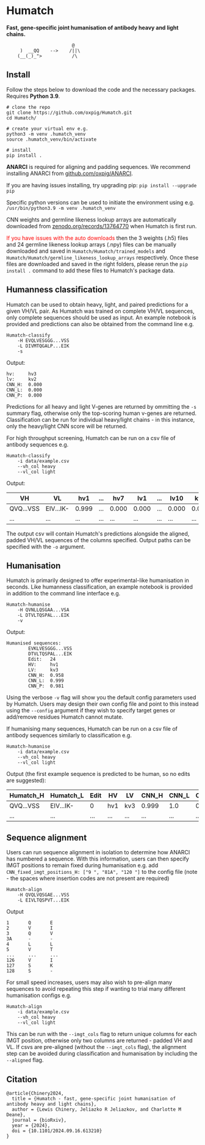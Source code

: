 # Humatch

**Fast, gene-specific joint humanisation of antibody heavy and light chains.**

```
                        @
     )  __QQ    -->    /||\
    (__(_)_">           /\         
```

<!--- INSTALL --->
## Install

Follow the steps below to download the code and the necessary packages. Requires **Python 3.9**.

```
# clone the repo
git clone https://github.com/oxpig/Humatch.git
cd Humatch/

# create your virtual env e.g.
python3 -m venv .humatch_venv
source .humatch_venv/bin/activate

# install
pip install .
```

**ANARCI** is required for aligning and padding sequences. We recommend installing ANARCI from <a href="https://github.com/oxpig/ANARCI/tree/master">github.com/oxpig/ANARCI</a>.

If you are having issues installing, try upgrading pip: ```pip install --upgrade pip```

Specific python versions can be used to initiate the environment using e.g. ```/usr/bin/python3.9 -m venv .humatch_venv```

CNN weights and germline likeness lookup arrays are automatically downloaded from <a href="https://zenodo.org/records/13764770">zenodo.org/records/13764770</a> when Humatch is first run.

<span style="color:red">If you have issues with the auto downloads</span> then the 3 weights (.h5) files and 24 germline likeness lookup arrays (.npy) files can be manually downloaded and saved in ```Humatch/Humatch/trained_models``` and ```Humatch/Humatch/germline_likeness_lookup_arrays``` respectively. Once these files are downloaded and saved in the right folders, please rerun the ```pip install .``` command to add these files to Humatch's package data. 


## Humanness classification

Humatch can be used to obtain heavy, light, and paired predictions for a given VH/VL pair. As Humatch was trained on complete VH/VL sequences, only complete sequences should be used as input. An example notebook is provided and predictions can also be obtained from the command line e.g.

```
Humatch-classify
    -H EVQLVESGGG...VSS
    -L DIVMTQGALP...EIK
    -s
```

Output:

```
hv:     hv3
lv:     kv2
CNN_H:  0.000
CNN_L:  0.000
CNN_P:  0.000
```

Predictions for all heavy and light V-genes are returned by ommitting the ```-s``` summary flag, otherwise only the top-scoring human v-genes are returned. Classification can be run for individual heavy/light chains - in this instance, only the heavy/light CNN score will be returned.

For high throughput screening, Humatch can be run on a csv file of antibody sequences e.g.

```
Humatch-classify
    -i data/example.csv
    --vh_col heavy
    --vl_col light
```

Output:

<div align="center">

| VH | VL | hv1 | ... | hv7 | lv1 | ... | lv10 | kv1 | ... | kv7 | CNN_P |
| --- | --- | --- | --- | --- | --- | --- | --- | --- | --- | --- | --- |
| QVQ...VSS | EIV...IK- | 0.999 | ... | 0.000 | 0.000 | ... | 0.000 | 0.000 | ... | 0.000 | 0.998 |
| ... | ... | ... | ... | ... | ... | ... | ... | ... | ... | ... | ... |

</div>

The output csv will contain Humatch's predictions alongside the aligned, padded VH/VL sequences of the columns specified. Output paths can be specified with the ```-o``` argument.

## Humanisation

Humatch is primarily designed to offer experimental-like humanisation in seconds. Like humanness classification, an example notebook is provided in addition to the command line interface e.g.

```
Humatch-humanise
    -H QVNLLQSGAA...VSA
    -L DTVLTQSPAL...EIK
    -v
```

Output:

```
Humanised sequences:
        EVKLVESGGG...VSS
        DTVLTQSPAL...EIK
        Edit:   24
        HV:     hv1
        LV:     kv3
        CNN_H:  0.958
        CNN_L:  0.999
        CNN_P:  0.981
```

Using the verbose ```-v``` flag will show you the default config parameters used by Humatch. Users may design their own config file and point to this instead using the ```--config``` argument if they wish to specify target genes or add/remove residues Humatch cannot mutate.

If humanising many sequences, Humatch can be run on a csv file of antibody sequences similarly to classification e.g.

```
Humatch-humanise
    -i data/example.csv
    --vh_col heavy
    --vl_col light
```

Output (the first example sequence is predicted to be human, so no edits are suggested):

<div align="center">

| Humatch_H | Humatch_L | Edit | HV | LV | CNN_H | CNN_L | CNN_P |
| --- | --- | --- | --- | --- | --- | --- | --- |
| QVQ...VSS | EIV...IK- | 0 | hv1 | kv3 | 0.999 | 1.0 | 0.998 |
| ... | ... | ... | ... | ... | ... | ... | ... |

</div>

## Sequence alignment

Users can run sequence alignment in isolation to determine how ANARCI has numbered a sequence. With this information, users can then specify IMGT positions to remain fixed during humanisation e.g. add ```CNN_fixed_imgt_positions_H: ["9 ", "81A", "120 "]``` to the config file (note - the spaces where insertion codes are not present are required)

```
Humatch-align
    -H QVQLVQSGAE...VSS
    -L EIVLTQSPVT...EIK
```

Output

```
1       Q       E
2       V       I
3       Q       V
3A      -       -
4       L       L
5       V       T
...     ...     ...
126     V       I
127     S       K
128     S       -
```

For small speed increases, users may also wish to pre-align many sequences to avoid repeating this step if wanting to trial many different humanisation configs e.g.

```
Humatch-align
    -i data/example.csv
    --vh_col heavy
    --vl_col light
```

This can be run with the ```--imgt_cols``` flag to return unique columns for each IMGT position, otherwise only two columns are returned - padded VH and VL. If csvs are pre-aligned (without the ```--imgt_cols``` flag), the alignment step can be avoided during classification and humanisation by including the ```--aligned``` flag.

## Citation

```
@article{Chinery2024,
  title = {Humatch - fast, gene-specific joint humanisation of antibody heavy and light chains},
  author = {Lewis Chinery, Jeliazko R Jeliazkov, and Charlotte M Deane},
  journal = {bioRxiv},
  year = {2024},
  doi = {10.1101/2024.09.16.613210}
}
```